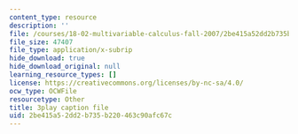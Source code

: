```yaml
---
content_type: resource
description: ''
file: /courses/18-02-multivariable-calculus-fall-2007/2be415a52dd2b735b220463c90afc67c_23xbkrpQuAo.srt
file_size: 47407
file_type: application/x-subrip
hide_download: true
hide_download_original: null
learning_resource_types: []
license: https://creativecommons.org/licenses/by-nc-sa/4.0/
ocw_type: OCWFile
resourcetype: Other
title: 3play caption file
uid: 2be415a5-2dd2-b735-b220-463c90afc67c
---
```

